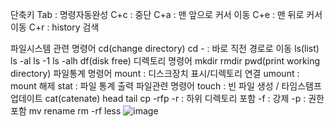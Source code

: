 단축키
	Tab : 명령자동완성
	C+c : 중단
	C+a : 맨 앞으로 커서 이동
	C+e : 맨 뒤로 커서 이동
	C+r : history 검색
	
파일시스템 관련 명령어
	cd(change directory)
	cd - : 바로 직전 경로로 이동
	ls(list)
	ls -al
	ls -1
	ls -alh
	df(disk free)
디렉토리 명령어
	mkdir
	rmdir 
	pwd(print working directory)
파일통계 명령어
	mount : 디스크장치 표시/디렉토리 연결
	umount : mount 해제
	stat : 파일 통계 출력
파일관련 명령어
	touch : 빈 파일 생성 / 타임스탬프 업데이트
	cat(catenate)
	head
	tail
	cp -rfp
		-r : 하위 디렉토리 포함
		-f : 강제
		-p : 권한 포함
	mv
	rename
	rm -rf
	less
![image](https://user-images.githubusercontent.com/85976426/144036200-a816811e-d610-46e8-9c01-c7c7f82702d8.png)
